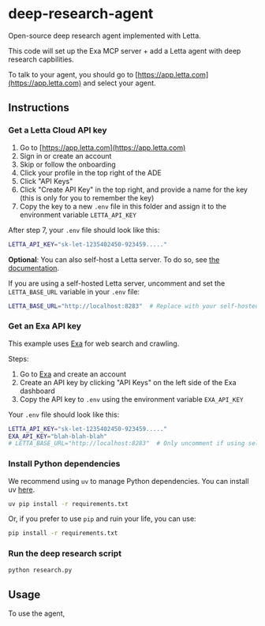 # deep-research-agent

Open-source deep research agent implemented with Letta.

This code will set up the Exa MCP server + add a Letta agent with deep research
capbilities.

To talk to your agent, you should go to [https://app.letta.com](https://app.letta.com) and select your agent.

## Instructions

### Get a Letta Cloud API key

1. Go to [https://app.letta.com](https://app.letta.com)
2. Sign in or create an account
3. Skip or follow the onboarding
4. Click your profile in the top right of the ADE
5. Click "API Keys"
6. Click "Create API Key" in the top right, and provide a name for the key (this is only for you to remember the key)
7. Copy the key to a new `.env` file in this folder and assign it to the environment variable `LETTA_API_KEY`

After step 7, your `.env` file should look like this:

```bash
LETTA_API_KEY="sk-let-1235402450-923459....."
````

**Optional**: You can also self-host a Letta server.
To do so, see [the documentation](https://docs.letta.com/guides/selfhosting).

If you are using a self-hosted Letta server, uncomment and set the `LETTA_BASE_URL` variable in your `.env` file:

```bash
LETTA_BASE_URL="http://localhost:8283"  # Replace with your self-hosted server URL
```

### Get an Exa API key

This example uses [Exa](https://exa.ai) for web search and crawling.

Steps:

1. Go to [Exa](https://exa.ai) and create an account
2. Create an API key by clicking "API Keys" on the left side of the Exa dashboard
3. Copy the API key to `.env` using the environment variable `EXA_API_KEY`

Your `.env` file should look like this:

```bash
LETTA_API_KEY="sk-let-1235402450-923459....."
EXA_API_KEY="blah-blah-blah"
# LETTA_BASE_URL="http://localhost:8283"  # Only uncomment if using self-hosted Letta
```

### Install Python dependencies

We recommend using `uv` to manage Python dependencies. You can install uv [here](https://docs.astral.sh/uv/).

```bash
uv pip install -r requirements.txt
```
  
Or, if you prefer to use `pip` and ruin your life, you can use:

```bash
pip install -r requirements.txt
```

### Run the deep research script

```bash
python research.py
```

## Usage

To use the agent, 
